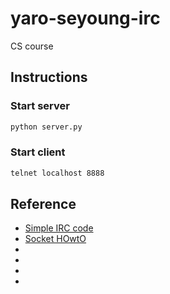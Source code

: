 # yaro-seyoung-irc
CS course

## Instructions
### Start server
```python
python server.py
```

### Start client
```bash
telnet localhost 8888
```

## Reference
* [Simple IRC code]( http://www.binarytides.com/python-socket-programming-tutorial/)
* [Socket HOwtO](https://docs.python.org/3.6/howto/sockets.html)
*
*
*
*
